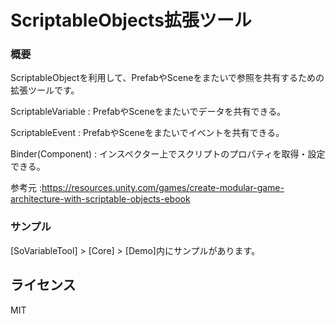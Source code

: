 # ScriptableObjects拡張ツール
### 概要
ScriptableObjectを利用して、PrefabやSceneをまたいで参照を共有するための拡張ツールです。

ScriptableVariable : PrefabやSceneをまたいでデータを共有できる。

ScriptableEvent : PrefabやSceneをまたいでイベントを共有できる。

Binder(Component) : インスペクター上でスクリプトのプロパティを取得・設定できる。

参考元 :https://resources.unity.com/games/create-modular-game-architecture-with-scriptable-objects-ebook

### サンプル
[SoVariableTool] > [Core] > [Demo]内にサンプルがあります。

## ライセンス
MIT